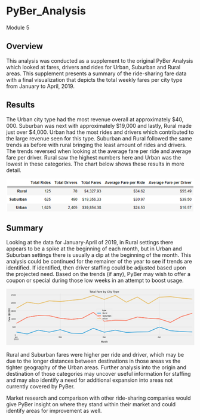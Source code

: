 # PyBer_Analysis

Module 5

## Overview

This analysis was conducted as a supplement to the original PyBer Analysis which looked at fares, drivers and rides for Urban, Suburban and Rural areas.  This supplement presents a summary of the ride-sharing fare data with a final visualization that depicts the total weekly fares per city type from January to April, 2019.

## Results

The Urban city type had the most revenue overall at approximately $40, 000. Suburban was next with approximately $19,000 and lastly, Rural made just over $4,000.  Urban had the most rides and drivers which contributed to the large revenue seen for this type.  Suburban and Rural followed the same trends as before with rural bringing the least amount of rides and drivers.  The trends reversed when looking at the average fare per ride and average fare per driver.  Rural saw the highest numbers here and Urban was the lowest in these categories.  The chart below shows these results in more detail. 

![](Resources/PyBer_summary_table.PNG)

## Summary

Looking at the data for January-April of 2019, in Rural settings there appears to be a spike at the beginning of each month, but in Urban and Suburban settings there is usually a dip at the beginning of the month.  This analysis could be continued for the remainer of the year to see if trends are identified.  If identified, then driver staffing could be adjusted based upon the projected need.  Based on the trends (if any), PyBer may wish to offer a coupon or special during those low weeks in an attempt to boost usage.   

![](Analysis/PyBer_fare_summary.png)

Rural and Suburban fares were higher per ride and driver, which may be due to the longer distances between destinations in those areas vs the tighter geography of the Urban areas. Further analysis into the origin and destination of those categories may uncover useful information for staffing and may also identify a need for additional expansion into areas not currently covered by PyBer.  

Market research and comparison with other ride-sharing companies would give PyBer insight on where they stand within their market and could identify areas for improvement as well.  



